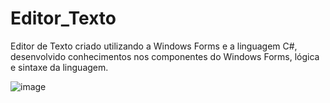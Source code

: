 # Editor_Texto

Editor de Texto criado utilizando a Windows Forms e a linguagem C#, desenvolvido conhecimentos nos componentes do Windows Forms, lógica e sintaxe da linguagem.

![image](https://user-images.githubusercontent.com/77514117/117212317-92a4aa80-add0-11eb-85d1-b710e8d4c87d.png)
